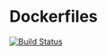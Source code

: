 # Dockerfiles

[![Build Status](https://drone.mykiwi.sbrk.org/api/badges/romqin/dockerfiles/status.svg)](https://drone.mykiwi.sbrk.org/romqin/dockerfiles)
